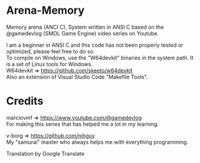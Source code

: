 # Arena-Memory
Memory arena (ANCI C), System written in ANSI C based on the @gamedevlog (SMOL Game Engine) video series on Youtube.  

I am a beginner in ANSI C and this code has not been properly tested or optimized, please feel free to do so.  
To compile on Windows, use the "W64devkit" binaries in the system path. It is a set of Linux tools for Windows.  
W64devkit => https://github.com/skeeto/w64devkit  
Also an extension of Visual Studio Code "Makefile Tools".  

# Credits
marciovmf => https://www.youtube.com/@gamedevlog  
For making this series that has helped me a lot in my learning.  

v-borg => https://github.com/nihguy  
My "samurai" master who always helps me with everything programming.  


Translation by Google Translate
